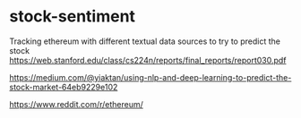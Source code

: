 # stock-sentiment
Tracking ethereum with different textual data sources to try to predict the stock
https://web.stanford.edu/class/cs224n/reports/final_reports/report030.pdf

https://medium.com/@yiaktan/using-nlp-and-deep-learning-to-predict-the-stock-market-64eb9229e102

https://www.reddit.com/r/ethereum/
